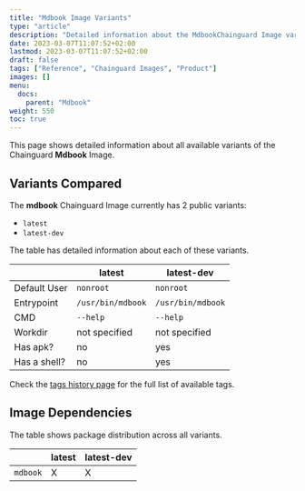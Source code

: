 ```yaml
---
title: "Mdbook Image Variants"
type: "article"
description: "Detailed information about the MdbookChainguard Image variants"
date: 2023-03-07T11:07:52+02:00
lastmod: 2023-03-07T11:07:52+02:00
draft: false
tags: ["Reference", "Chainguard Images", "Product"]
images: []
menu:
  docs:
    parent: "Mdbook"
weight: 550
toc: true
---
```


This page shows detailed information about all available variants of the Chainguard **Mdbook** Image.

## Variants Compared
The **mdbook** Chainguard Image currently has 2 public variants: 

- `latest`
- `latest-dev`

The table has detailed information about each of these variants.

|              | latest            | latest-dev        |
|--------------|-------------------|-------------------|
| Default User | `nonroot`         | `nonroot`         |
| Entrypoint   | `/usr/bin/mdbook` | `/usr/bin/mdbook` |
| CMD          | `--help`          | `--help`          |
| Workdir      | not specified     | not specified     |
| Has apk?     | no                | yes               |
| Has a shell? | no                | yes               |

Check the [tags history page](/chainguard/chainguard-images/reference/mdbook/tags_history/) for the full list of available tags.
## Image Dependencies
The table shows package distribution across all variants.

|          | latest | latest-dev |
|----------|--------|------------|
| `mdbook` | X      | X          |
